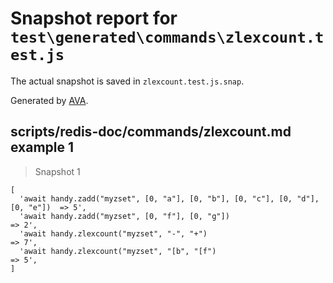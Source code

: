 # Snapshot report for `test\generated\commands\zlexcount.test.js`

The actual snapshot is saved in `zlexcount.test.js.snap`.

Generated by [AVA](https://ava.li).

## scripts/redis-doc/commands/zlexcount.md example 1

> Snapshot 1

    [
      'await handy.zadd("myzset", [0, "a"], [0, "b"], [0, "c"], [0, "d"], [0, "e"])  => 5',
      'await handy.zadd("myzset", [0, "f"], [0, "g"])                                => 2',
      'await handy.zlexcount("myzset", "-", "+")                                     => 7',
      'await handy.zlexcount("myzset", "[b", "[f")                                   => 5',
    ]
